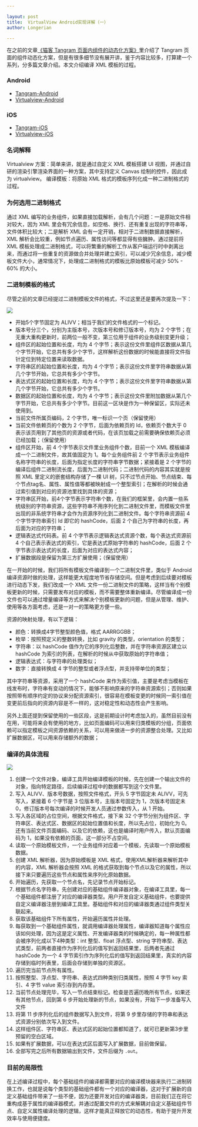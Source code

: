 ```yaml
---

layout: post
title:  VirtualView Android实现详解（一）
author: Longerian

---
```


在之前的文章[《猫客 Tangram 页面内组件的动态化方案》](http://pingguohe.net/2017/12/07/Tangram-2.html)里介绍了 Tangram 页面的组件动态化方案，但是有很多细节没有展开讲，鉴于内容比较多，打算建一个系列，分多篇文章介绍。本文介绍编译 XML 模板的过程。

### Android

+ [Tangram-Android](https://github.com/alibaba/Tangram-Android)
+ [Virtualview-Android](https://github.com/alibaba/Virtualview-Android)

### iOS

+ [Tangram-iOS](https://github.com/alibaba/Tangram-iOS)
+ [Virtualview-iOS](https://github.com/alibaba/VirtualView-iOS)


### 名词解释

Virtualview 方案：简单来讲，就是通过自定义 XML 模板搭建 UI 视图，并通过自研的渲染引擎渲染界面的一种方案，其中支持定义 Canvas 绘制的控件，因此成为 virtualview。
编译模板：将原始 XML 格式的模板序列化成一种二进制格式的过程。

### 为何选用二进制格式

通过 XML 编写的业务组件，如果直接加载解析，会有几个问题：一是原始文件相对较大，因为 XML 里会有冗余信息，如空格、换行、还有重复出现的字符串等，文件体积比较大；二是解析 XML 会有一定开销，相对于二进制数据直接解析，XML 解析会比较重，例如节点遍历、属性访问等都显得有些臃肿。通过提前将 XML 模板处理成二进制格式，可以将繁重的解析工作从客户端运行时中剥离出来，而通过将一些重复的资源做合并处理并建立索引，可以减少冗余信息，减少模板文件大小，通常情况下，处理成二进制格式的模板比原始模板可减少 50% - 60% 的大小。

### 二进制模板的格式

尽管之前的文章已经提过二进制模板文件的格式，不过这里还是要再次提及一下：

![](https://gw.alicdn.com/tfs/TB1H9.tg8fH8KJjy1XbXXbLdXXa-1270-300.jpg)

+ 开始5个字节固定为 ALIVV；相当于我们的文件格式的一个标记。
+ 版本号分三个，分别为主版本号，次版本号和修订版本号，均为 2 个字节；在无重大重构更新时，前两位一般不变，第三位用于组件的业务级别变更升级；
+ 组件区的起始位置和长度，均为 4 个字节；表示这份文件里组件区数据从第几个字节开始，它总共有多少个字节，这样解析这份数据的时候能直接将文件指针定位到特定位置来读取数据。
+ 字符串区的起始位置和长度，均为 4 个字节；表示这份文件里字符串数据从第几个字节开始，它总共有多少个字节。
+ 表达式区的起始位置和长度，均为 4 个字节；表示这份文件里字符串数据从第几个字节开始，它总共有多少个字节。
+ 数据区的起始位置和长度，均为 4 个字节；表示这份文件里附加数据从第几个字节开始，它总共有多少个字节。目前这一区块是作为一种保留区，实际还未使用到。
+ 当前文件所属页编码，2 个字节，唯一标识一个页（保留使用）
+ 当前文件依赖页的个数为 2 个字节，后面为依赖页的 Id，依赖页个数大于 0 表示该页用到了其他页的资源或者代码，在该页加载之前需要确保依赖页必须已经加载；（保留使用）
+ 组件区开始，前 4 个字节表示文件里业务组件个数，目前一个 XML 模板编译成一个二进制文件，故其值固定为 1。每个业务组件前 2 个字节表示业务组件名称字符串的长度，后面为指定长度的字符串字节数据；紧接着是 2 个字节的编译后组件二进制流长度，后面为二进制代码；二进制代码的内容其实就是按照 XML 里定义的嵌套结构存储了一棵 UI 树，只不过节点开始、节点结束、每个节点tag名、属性、属性值等都被映射成一个整型索引；在解析的时候会通过索引值到对应的资源池里找到具体的资源；
+ 字符串区开始，前4个字节表示字符串个数，在我们的框架里，会内置一些系统级别的字符串资源，这些字符串不用序列化到二进制文件里，而模板文件里出现的非系统字符串才会作为资源序列化到二进制文件。每个字符串资源前 4 个字节字符串索引 Id 即它的 hashCode，后面 2 个自己为字符串的长度，再后面为对应的字符串；
+ 逻辑表达式代码表。前 4 个字节表示逻辑表达式资源个数，每个表达式资源前 4 个自己表示表达式的索引，它是表达式原始字符串的 hashCode，后面 2 个字节表示表达式的长度，后面为对应的表达式内容；
+ 扩展数据段是保留为第三方扩展使用；（保留使用）

在一开始的时候，我们将所有模板文件编译到一个二进制文件里，类似于 Android 编译资源时做的处理，这样能更大程度地节省存储空间。但是考虑到后续要对模板进行动态下发，我们改成一个 XML 文件一份二进制文件的策略，这样当有个别模板更新的时候，只需要发布对应的模板，而不需要整体重新编译。尽管编译成一份文件也可以通过增量编译等方式来解决个别模板更新的问题，但是从管理、维护、使用等各方面考虑，还是一对一的策略更方便一些。

资源的映射处理，有以下逻辑：

+ 颜色：转换成4字节整型颜色值，格式 AARRGGBB；+ 枚举：按照预定义的整数转换，比如 gravity 的类型，orientation 的类型；+ 字符串：以 hashCode 值作为它的序列化后整数，并在字符串资源区建立以 hashCode 为索引的列表，在解析的时候从中获取原始的字符串值；+ 逻辑表达式：与字符串的处理类似；
+ 数字：直接转换成 4 字节的整型或者浮点型，并支持带单位的类型；

其中字符串等资源，采用了一个 hashCode 来作为索引值，主要是考虑当模板在线发布时，字符串有变动的情况下，能够不影响原来的字符串资源索引；否则如果按照带有顺序约定的协议来分配资源索引，很容易在模板变更的时候同一索引值在变更前后指向的资源内容是不一样的，这对稳定性和动态性会产生影响。

另外上面还提到保留使用的一些区段，这是前期设计时考虑加入的，虽然目前没有在用，可能将来会有使用的地方，比如页面编码可以用来归类模板的分组，页面依赖可以指定模板之间资源依赖的关系，可以用来做进一步的资源整合处理。又比如扩展数据区，可以用来存储额外的数据；

### 编译的具体流程

![](https://gw.alicdn.com/tfs/TB1wrm0hb_I8KJjy1XaXXbsxpXa-664-1730.jpg)

1.	创建一个文件对象，编译工具开始编译模板的时候，先在创建一个输出文件的对象，指向特定路径，后续编译过程中的数据都写到这个文件里。2.	写入 ALIVV、版本号数据，按照文件格式，开头 5 字节固定未 ALIVV，可先写入，紧接着 6 个字节是 3 位版本号，主版本号固定为 1，次版本号固定未 0，修订版本号每次编译的时候开发人员通过参数传入，从 1 开始。3.	写入各区域的占位空间，根据文件格式，接下来 32 个字节分别为组件区、字符串区、表达式区、数据区的起始位置值和长度，所以先占位，初始化为 0。还有当前文件页面编码、以及它的依赖，这也是编译时用户传入，默认页面编码为 1，如果没有依赖的页面，这一部分不占空间。4.	读取一个原始模板文件，一个业务组件对应着一个模板，先读取一个原始模板数据。5.	创建 XML 解析器，因为原始模板是 XML 格式，使用XML解析器来解析其中的内容，XML 解析器会按照 XML 的格式获取到每个节点以及它的属性，所以接下来只要遍历这些节点和属性来序列化原始数据。6.	开始遍历，先获取一个节点名，先记录节点开始标记。7.	根据节点名字符串，先创建对应的基础组件编译器对象，在编译工具里，每一个基础组件都注册了对应的编译器类型。用户开发自定义基础组件，也要提供自定义编译器注册到编译工具里。基础组件和对应的编译器类通过组件类型关联起来。8.	获取该基础组件下所有属性，开始遍历属性并处理。9.	每获取到一个基础组件属性，就调用编译器处理属性，编译器知道每个属性应该如何处理，因为这是定义属性、开发编译器类的时候确定的，每一种属性都会被序列化成以下4种类型：int 整型、float 浮点型、string 字符串型、表达式类型，前两者直接作为序列化后的值写到返回结果里，后两者先通过 hashCode 为一个 4 字节索引作为序列化后的值写到返回结果里，真实的内容存储到临时列表里，后面会存储到单独的资源区。10.	遍历完当前节点所有属性。11.	按照整型、浮点型、字符串、表达式四种类别归类属性，按照 4 字节 key 索引、4 字节 value 索引存到内存里。12.	当前节点处理完毕，写入一节点结束标记。检查是否遍历晚所有节点，如果还有其他节点，回到第 6 步开始处理新的节点，如果没有，开始下一步准备写入文件13.	将第 11 步序列化后的组件数据写入到文件，将第 9 步里存储的字符串和表达式资源分别依次写入到文件。14.	这样组件区、字符串区、表达式区的起始位置都知道了，就可已更新第3步里预留的空白区域。15.	如果有扩展数据，可以在表达式区后面写入扩展数据，目前做保留。16.	全部写完之后所有数据输出到文件，文件后缀为 `.out`。

### 目前的局限性
在上述编译过程中，每个基础组件的编译都需要对应的编译模块器来执行二进制转换工作，也就是说每个类型的基础组件都有一个对应的编译器，这对于扩展新的自定义基础组件带来了一些不便，因为还要开发对应的编译器类，目前我们正在将它重构成基于属性的编译器模式，并通过配置文件的方式来解耦对自定义基础组件节点、自定义属性编译处理的逻辑，这样才能真正释放它的动态性，有助于提升开发效率与使用便捷度。